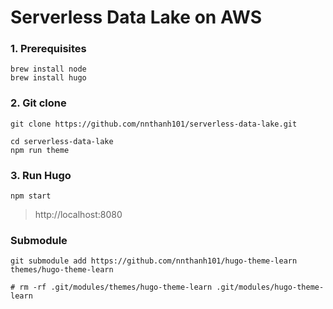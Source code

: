 # Serverless Data Lake on AWS

### 1. Prerequisites

```
brew install node
brew install hugo
```

### 2. Git clone

```
git clone https://github.com/nnthanh101/serverless-data-lake.git

cd serverless-data-lake
npm run theme
```

### 3. Run Hugo

```
npm start
```

> http://localhost:8080

### Submodule

```
git submodule add https://github.com/nnthanh101/hugo-theme-learn themes/hugo-theme-learn

# rm -rf .git/modules/themes/hugo-theme-learn .git/modules/hugo-theme-learn
```
